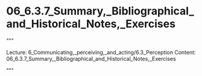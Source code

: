# 06_6.3.7_Summary,_Bibliographical_and_Historical_Notes,_Exercises

"""

Lecture: 6_Communicating,_perceiving,_and_acting/6.3_Perception
Content: 06_6.3.7_Summary,_Bibliographical_and_Historical_Notes,_Exercises

"""

